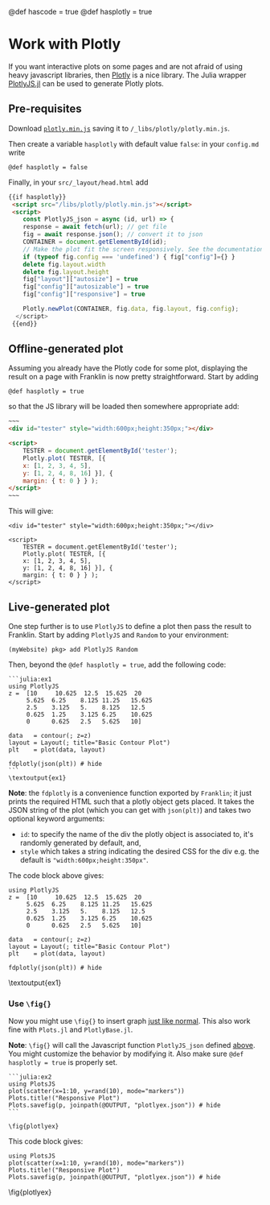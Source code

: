 @def hascode = true
@def hasplotly = true

# Work with Plotly

If you want interactive plots on some pages and are not afraid of using heavy javascript libraries, then [Plotly](https://plot.ly/javascript/) is a nice library.
The Julia wrapper [PlotlyJS.jl](https://github.com/sglyon/PlotlyJS.jl) can be used to generate Plotly plots.

## Pre-requisites

Download [`plotly.min.js`](https://cdn.plot.ly/plotly-latest.min.js) saving it to `/_libs/plotly/plotly.min.js`.

Then create a variable `hasplotly` with default value `false`: in your `config.md` write

```
@def hasplotly = false
```

Finally, in your `src/_layout/head.html` add

```html
{{if hasplotly}}
 <script src="/libs/plotly/plotly.min.js"></script> 
 <script>
	const PlotlyJS_json = async (id, url) => {
    response = await fetch(url); // get file
    fig = await response.json(); // convert it to json
    CONTAINER = document.getElementById(id);
    // Make the plot fit the screen responsively. See the documentation of plotly.js. https://plotly.com/javascript/responsive-fluid-layout/
    if (typeof fig.config === 'undefined') { fig["config"]={} }
    delete fig.layout.width
    delete fig.layout.height
    fig["layout"]["autosize"] = true
    fig["config"]["autosizable"] = true
    fig["config"]["responsive"] = true

    Plotly.newPlot(CONTAINER, fig.data, fig.layout, fig.config);
  </script>
 {{end}}
```

## Offline-generated plot

Assuming you already have the Plotly code for some plot, displaying  the  result on a page with Franklin is now pretty straightforward.
Start by adding

```
@def hasplotly = true
```

so that the JS library  will be  loaded then somewhere appropriate add:

```html
~~~
<div id="tester" style="width:600px;height:350px;"></div>

<script>
	TESTER = document.getElementById('tester');
	Plotly.plot( TESTER, [{
	x: [1, 2, 3, 4, 5],
	y: [1, 2, 4, 8, 16] }], {
	margin: { t: 0 } } );
</script>
~~~
```

This will give:

~~~
<div id="tester" style="width:600px;height:350px;"></div>

<script>
	TESTER = document.getElementById('tester');
	Plotly.plot( TESTER, [{
	x: [1, 2, 3, 4, 5],
	y: [1, 2, 4, 8, 16] }], {
	margin: { t: 0 } } );
</script>
~~~

## Live-generated plot

One step further is to use `PlotlyJS` to define a  plot then pass the result to Franklin.
Start by adding `PlotlyJS` and `Random` to your environment:

```julia-repl
(myWebsite) pkg> add PlotlyJS Random
```

Then, beyond the `@def hasplotly = true`, add the following code:

`````plaintext
```julia:ex1
using PlotlyJS
z =  [10     10.625  12.5  15.625  20
     5.625  6.25    8.125 11.25   15.625
     2.5    3.125   5.    8.125   12.5
     0.625  1.25    3.125 6.25    10.625
     0      0.625   2.5   5.625   10]

data   = contour(; z=z)
layout = Layout(; title="Basic Contour Plot")
plt    = plot(data, layout)

fdplotly(json(plt)) # hide
```
\textoutput{ex1}
`````

**Note**: the `fdplotly` is a convenience function exported by `Franklin`; it just prints the required HTML such that a plotly object gets placed. It takes the JSON string of the plot (which you can get with `json(plt)`) and takes two optional keyword arguments:
- `id`: to specify the name of the div the plotly object is associated to, it's randomly generated by default, and,
- `style` which takes a string indicating the desired CSS for the div e.g. the default is `"width:600px;height:350px"`.

The code block above gives:

```julia:ex1
using PlotlyJS
z =  [10     10.625  12.5  15.625  20
     5.625  6.25    8.125 11.25   15.625
     2.5    3.125   5.    8.125   12.5
     0.625  1.25    3.125 6.25    10.625
     0      0.625   2.5   5.625   10]

data   = contour(; z=z)
layout = Layout(; title="Basic Contour Plot")
plt    = plot(data, layout)

fdplotly(json(plt)) # hide
```
\textoutput{ex1}

### Use `\fig{}`
Now you might use `\fig{}` to insert graph [just like normal](/syntax/markdown/#inserting_a_figure). This also work fine with `Plots.jl` and `PlotlyBase.jl`.

**Note**: `\fig{}` will call the Javascript function `PlotlyJS_json` defined [above](#pre-requisites). You might customize the behavior by modifying it. Also make sure `@def hasplotly = true` is properly set.

``````plaintext
```julia:ex2
using PlotsJS
plot(scatter(x=1:10, y=rand(10), mode="markers"))
Plots.title!("Responsive Plot")
Plots.savefig(p, joinpath(@OUTPUT, "plotlyex.json")) # hide
```

\fig{plotlyex}
``````

This code block gives:

```julia:ex2
using PlotsJS
plot(scatter(x=1:10, y=rand(10), mode="markers"))
Plots.title!("Responsive Plot")
Plots.savefig(p, joinpath(@OUTPUT, "plotlyex.json")) # hide
```

\fig{plotlyex}